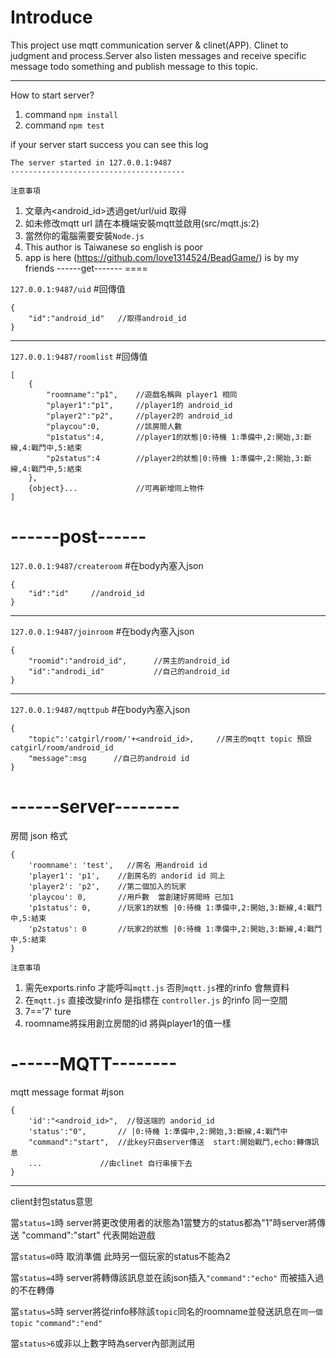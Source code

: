 Introduce
====

This project use mqtt communication server & clinet(APP).
Clinet to judgment and process.Server also listen messages
and receive specific message todo something and publish message to this topic.

----

How to start server?
1. command `npm install`
2. command `npm test`

if your server start success you can see this log

    The server started in 127.0.0.1:9487
    ---------------------------------------


`注意事項`

1. 文章內<android_id>透過get/url/uid 取得
2. 如未修改mqtt url 請在本機端安裝mqtt並啟用(src/mqtt.js:2)
3. 當然你的電腦需要安裝`Node.js`
4. This author is Taiwanese so english is poor 
5. app is here (https://github.com/love1314524/BeadGame/) is by my friends 
------get-------
====

`127.0.0.1:9487/uid`
#回傳值

    {
        "id":"android_id"   //取得android_id
    }

----
`127.0.0.1:9487/roomlist`
#回傳值

    [
        {
            "roomname":"p1",    //遊戲名稱與 player1 相同
            "player1":"p1",     //player1的 android_id
            "player2":"p2",     //player2的 android_id
            "playcou":0,        //該房間人數
            "p1status":4,       //player1的狀態|0:待機 1:準備中,2:開始,3:斷線,4:戰鬥中,5:結束
            "p2status":4        //player2的狀態|0:待機 1:準備中,2:開始,3:斷線,4:戰鬥中,5:結束
        },
        {object}...             //可再新增同上物件
    ]

------post------
=========

`127.0.0.1:9487/createroom`
#在body內塞入json
    
    {
        "id":"id"     //android_id
    }
    
----
`127.0.0.1:9487/joinroom`
#在body內塞入json
    
    {
        "roomid":"android_id",      //房主的android_id
        "id":"androdi_id"           //自己的android_id
    }
    
----
`127.0.0.1:9487/mqttpub`
#在body內塞入json

    {
        "topic":'catgirl/room/'+<android_id>,     //房主的mqtt topic 預設 catgirl/room/android_id
        "message":msg      //自己的android id
    }

------server--------
=========
房間 json 格式

    {
        'roomname': 'test',   //房名 用android id
        'player1': 'p1',    //創房名的 andorid id 同上
        'player2': 'p2',    //第二個加入的玩家
        'playcou': 0,       //用戶數  當創建好房間時 已加1
        'p1status': 0,      //玩家1的狀態 |0:待機 1:準備中,2:開始,3:斷線,4:戰鬥中,5:結束
        'p2status': 0       //玩家2的狀態 |0:待機 1:準備中,2:開始,3:斷線,4:戰鬥中,5:結束
    }

`注意事項`

1. 需先exports.rinfo 才能呼叫`mqtt.js` 否則`mqtt.js`裡的rinfo 會無資料
2. 在`mqtt.js` 直接改變rinfo 是指標在 `controller.js` 的rinfo 同一空間
3. 7=='7' ture
4. roomname將採用創立房間的id 將與player1的值一樣

------MQTT--------
=========
mqtt message format
#json

    {
        'id':"<android_id>",  //發送端的 andorid_id
        'status':"0",       // |0:待機 1:準備中,2:開始,3:斷線,4:戰鬥中
        "command":"start",  //此key只由server傳送  start:開始戰鬥,echo:轉傳訊息
        ...             //由clinet 自行串接下去
    }

----

client封包status意思

當`status=1`時 server將更改使用者的狀態為1當雙方的status都為"1"時server將傳送 "command":"start" 代表開始遊戲

當`status=0`時 取消準備 此時另一個玩家的status不能為2

當`status=4`時 server將轉傳該訊息並在該json插入`"command":"echo"` 而被插入過的不在轉傳

當`status=5`時 server將從rinfo移除該`topic`同名的roomname並發送訊息在`同一個topic` `"command":"end"`

當`status>6`或非以上數字時為server內部測試用